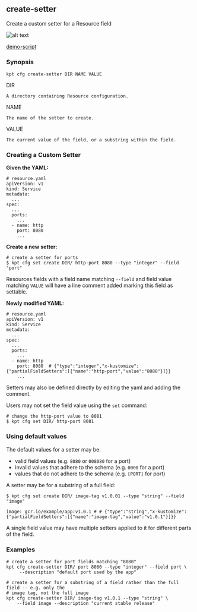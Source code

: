 ## create-setter

Create a custom setter for a Resource field

![alt text][demo]

[demo-script](../../gifs/cfg-create-setter.sh)

### Synopsis

    kpt cfg create-setter DIR NAME VALUE

  DIR

    A directory containing Resource configuration.

  NAME

    The name of the setter to create.

  VALUE

    The current value of the field, or a substring within the field.

### Creating a Custom Setter

**Given the YAML:**

    # resource.yaml
    apiVersion: v1
    kind: Service
    metadata:
      ...
    spec:
      ...
      ports:
        ...
      - name: http
        port: 8080
        ...

**Create a new setter:**

    # create a setter for ports
    $ kpt cfg set create DIR/ http-port 8080 --type "integer" --field "port"

  Resources fields with a field name matching `--field` and field value matching `VALUE` will
  have a line comment added marking this field as settable.

**Newly modified YAML:**

    # resource.yaml
    apiVersion: v1
    kind: Service
    metadata:
      ...
    spec:
      ...
      ports:
        ...
      - name: http
        port: 8080  # {"type":"integer","x-kustomize":{"partialFieldSetters":[{"name":"http-port","value":"8080"}]}}
        ...

  Setters may also be defined directly by editing the yaml and adding the comment.

Users may not set the field value using the `set` command:

    # change the http-port value to 8081
    $ kpt cfg set DIR/ http-port 8081

### Using default values

The default values for a setter may be:

- valid field values (e.g. `8080` or `008080` for a port)
- invalid values that adhere to the schema (e.g. `0000` for a port)
- values that do not adhere to the schema (e.g. `[PORT]` for port)

A setter may be for a substring of a full field:

    $ kpt cfg set create DIR/ image-tag v1.0.01 --type "string" --field "image"

    image: gcr.io/example/app:v1.0.1 # # {"type":"string","x-kustomize":{"partialFieldSetters":[{"name":"image-tag","value":"v1.0.1"}]}}

A single field value may have multiple setters applied to it for different parts of the field.

### Examples

    # create a setter for port fields matching "8080"
    kpt cfg create-setter DIR/ port 8080 --type "integer" --field port \
         --description "default port used by the app"

    # create a setter for a substring of a field rather than the full field -- e.g. only the
    # image tag, not the full image
    kpt cfg create-setter DIR/ image-tag v1.0.1 --type "string" \
        --field image --description "current stable release"

[demo]: https://storage.googleapis.com/kpt-dev/docs/cfg-create-setter.gif "kpt cfg create-setter"
